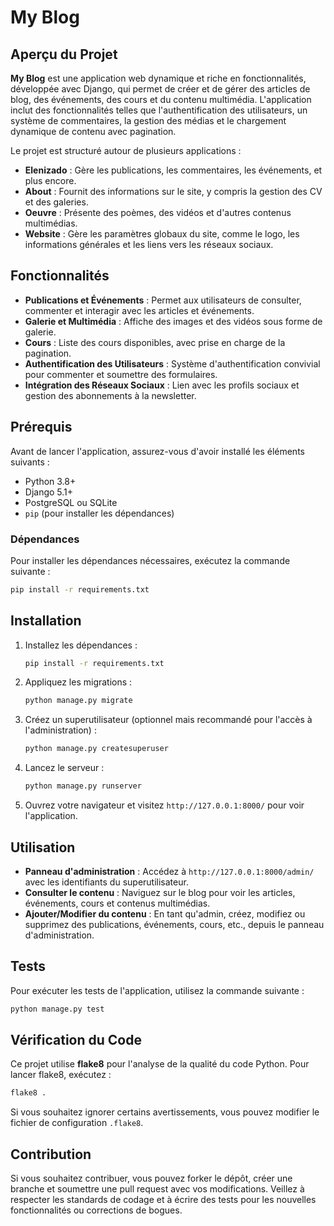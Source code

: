 # My Blog

## Aperçu du Projet

**My Blog** est une application web dynamique et riche en fonctionnalités, développée avec Django, qui permet de créer et de gérer des articles de blog, des événements, des cours et du contenu multimédia. L'application inclut des fonctionnalités telles que l'authentification des utilisateurs, un système de commentaires, la gestion des médias et le chargement dynamique de contenu avec pagination.

Le projet est structuré autour de plusieurs applications :

- **Elenizado** : Gère les publications, les commentaires, les événements, et plus encore.
- **About** : Fournit des informations sur le site, y compris la gestion des CV et des galeries.
- **Oeuvre** : Présente des poèmes, des vidéos et d'autres contenus multimédias.
- **Website** : Gère les paramètres globaux du site, comme le logo, les informations générales et les liens vers les réseaux sociaux.

## Fonctionnalités

- **Publications et Événements** : Permet aux utilisateurs de consulter, commenter et interagir avec les articles et événements.
- **Galerie et Multimédia** : Affiche des images et des vidéos sous forme de galerie.
- **Cours** : Liste des cours disponibles, avec prise en charge de la pagination.
- **Authentification des Utilisateurs** : Système d'authentification convivial pour commenter et soumettre des formulaires.
- **Intégration des Réseaux Sociaux** : Lien avec les profils sociaux et gestion des abonnements à la newsletter.

## Prérequis

Avant de lancer l'application, assurez-vous d'avoir installé les éléments suivants :

- Python 3.8+
- Django 5.1+
- PostgreSQL ou SQLite
- `pip` (pour installer les dépendances)

### Dépendances

Pour installer les dépendances nécessaires, exécutez la commande suivante :

```bash
pip install -r requirements.txt
```

## Installation

1. Installez les dépendances :

   ```bash
   pip install -r requirements.txt
   ```

2. Appliquez les migrations :

   ```bash
   python manage.py migrate
   ```

3. Créez un superutilisateur (optionnel mais recommandé pour l'accès à l'administration) :

   ```bash
   python manage.py createsuperuser
   ```

4. Lancez le serveur :

   ```bash
   python manage.py runserver
   ```

5. Ouvrez votre navigateur et visitez `http://127.0.0.1:8000/` pour voir l'application.

## Utilisation

- **Panneau d'administration** : Accédez à `http://127.0.0.1:8000/admin/` avec les identifiants du superutilisateur.
- **Consulter le contenu** : Naviguez sur le blog pour voir les articles, événements, cours et contenus multimédias.
- **Ajouter/Modifier du contenu** : En tant qu'admin, créez, modifiez ou supprimez des publications, événements, cours, etc., depuis le panneau d'administration.

## Tests

Pour exécuter les tests de l'application, utilisez la commande suivante :

```bash
python manage.py test
```

## Vérification du Code

Ce projet utilise **flake8** pour l'analyse de la qualité du code Python. Pour lancer flake8, exécutez :

```bash
flake8 .
```

Si vous souhaitez ignorer certains avertissements, vous pouvez modifier le fichier de configuration `.flake8`.

## Contribution

Si vous souhaitez contribuer, vous pouvez forker le dépôt, créer une branche et soumettre une pull request avec vos modifications. Veillez à respecter les standards de codage et à écrire des tests pour les nouvelles fonctionnalités ou corrections de bogues.
